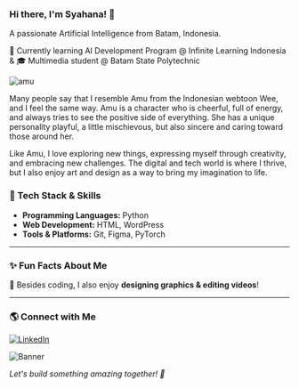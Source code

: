 ### Hi there, I'm Syahana! 👋

A passionate Artificial Intelligence from Batam, Indonesia. 

🤖 Currently learning AI Development Program @ Infinite Learning Indonesia &
 🎓 Multimedia student @ Batam State Polytechnic

 
![amu](https://github.com/user-attachments/assets/572e924f-93f8-4281-8c4a-a7c04463bb0d)

Many people say that I resemble Amu from the Indonesian webtoon Wee, and I feel the same way. Amu is a character who is cheerful, full of energy, and always tries to see the positive side of everything. She has a unique personality playful, a little mischievous, but also sincere and caring toward those around her.

Like Amu, I love exploring new things, expressing myself through creativity, and embracing new challenges. The digital and tech world is where I thrive, but I also enjoy art and design as a way to bring my imagination to life.

### 🚀 Tech Stack & Skills

- **Programming Languages:** Python
- **Web Development:** HTML, WordPress
- **Tools & Platforms:** Git, Figma, PyTorch

---

### ✨ Fun Facts About Me
🎨 Besides coding, I also enjoy **designing graphics & editing videos**!

---

### 🌎 Connect with Me

[![LinkedIn](https://img.shields.io/badge/LinkedIn-blue?style=for-the-badge&logo=linkedin)](https://www.linkedin.com/in/syahanaarman/)

![Banner](https://your-image-url.com/banner.gif)

*Let's build something amazing together! 🚀*
